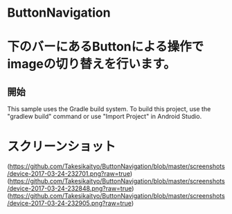 # ButtonNavigation
下のバーにあるButtonによる操作でimageの切り替えを行います。
===================================

開始
---------------

This sample uses the Gradle build system. To build this project, use the
"gradlew build" command or use "Import Project" in Android Studio.

# スクリーンショット
(https://github.com/Takesikaityo/ButtonNavigation/blob/master/screenshots/device-2017-03-24-232701.png?raw=true)
(https://github.com/Takesikaityo/ButtonNavigation/blob/master/screenshots/device-2017-03-24-232848.png?raw=true)
(https://github.com/Takesikaityo/ButtonNavigation/blob/master/screenshots/device-2017-03-24-232905.png?raw=true)
